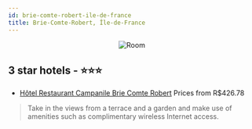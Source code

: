 ```yaml
---
id: brie-comte-robert-ile-de-france
title: Brie-Comte-Robert, Île-de-France
---
```


<center><img src="https://i.travelapi.com/hotels/2000000/1180000/1177600/1177545/3893e2f3_z.jpg" alt="Room" /></center>


##  3 star hotels - ⭐️⭐️⭐️

-    [Hôtel Restaurant Campanile Brie Comte Robert](https://us.hurb.com/hotels/brie-comte-robert/hotel-restaurant-campanile-brie-comte-robert-JNP-JP384210?cmp=18055) Prices from R$426.78
   > Take in the views from a terrace and a garden and make use of amenities such as complimentary wireless Internet access.
